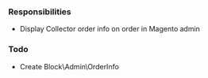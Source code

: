 ### Responsibilities
* Display Collector order info on order in Magento admin


### Todo
* Create Block\Admin\OrderInfo
